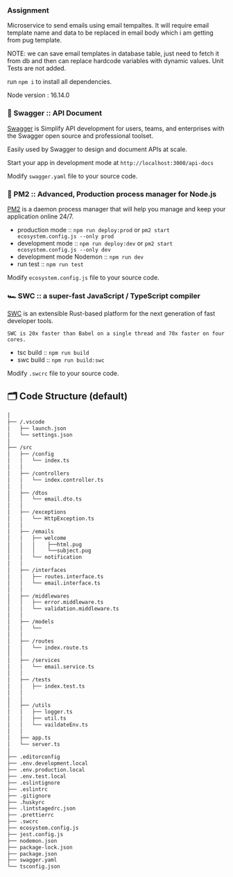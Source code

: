 ### Assignment
Microservice to send emails using email tempaltes. It will require email template name and data to be replaced in email body which i am getting from pug template. 

NOTE: we can save email templates in database table, just need to fetch it from db and then can replace hardcode variables with dynamic values.
Unit Tests are not added.

run `npm i` to install all dependencies.

Node version : 16.14.0

### 📗 Swagger :: API Document

[Swagger](https://swagger.io/) is Simplify API development for users, teams, and enterprises with the Swagger open source and professional toolset.

Easily used by Swagger to design and document APIs at scale.

Start your app in development mode at `http://localhost:3000/api-docs`

Modify `swagger.yaml` file to your source code.


### 🔮 PM2 :: Advanced, Production process manager for Node.js

[PM2](https://pm2.keymetrics.io/) is a daemon process manager that will help you manage and keep your application online 24/7.

- production mode :: `npm run deploy:prod` or `pm2 start ecosystem.config.js --only prod`
- development mode :: `npm run deploy:dev` or `pm2 start ecosystem.config.js --only dev`
- development mode Nodemon :: `npm run dev`
- run test :: `npm run test`

Modify `ecosystem.config.js` file to your source code.

### 🏎 SWC :: a super-fast JavaScript / TypeScript compiler

[SWC](https://swc.rs/) is an extensible Rust-based platform for the next generation of fast developer tools.

`SWC is 20x faster than Babel on a single thread and 70x faster on four cores.`

- tsc build :: `npm run build`
- swc build :: `npm run build:swc`

Modify `.swcrc` file to your source code.

## 🗂 Code Structure (default)

```bash
│
├── /.vscode
│   ├── launch.json
│   └── settings.json
│
├── /src
│   ├── /config
│   │   └── index.ts
│   │
│   ├── /controllers
│   │   └── index.controller.ts
│   │
│   ├── /dtos
│   │   └── email.dto.ts
│   │
│   ├── /exceptions
│   │   └── HttpException.ts
│   │
│   ├── /emails
│   │   ├── welcome
│   │   │    ├──html.pug
│   │   │    └──subject.pug
│   │   └── notification
│   │
│   ├── /interfaces
│   │   ├── routes.interface.ts
│   │   └── email.interface.ts
│   │
│   ├── /middlewares
│   │   ├── error.middleware.ts
│   │   └── validation.middleware.ts
│   │
│   ├── /models
│   │   └── 
│   │
│   ├── /routes
│   │   └── index.route.ts
│   │
│   ├── /services
│   │   └── email.service.ts
│   │
│   ├── /tests
│   │   ├── index.test.ts
│   │  
│   │
│   ├── /utils
│   │   ├── logger.ts
│   │   ├── util.ts
│   │   └── vaildateEnv.ts
│   │
│   ├── app.ts
│   └── server.ts
│
├── .editorconfig
├── .env.development.local
├── .env.production.local
├── .env.test.local
├── .eslintignore
├── .eslintrc
├── .gitignore
├── .huskyrc
├── .lintstagedrc.json
├── .prettierrc
├── .swcrc
├── ecosystem.config.js
├── jest.config.js
├── nodemon.json
├── package-lock.json
├── package.json
├── swagger.yaml
└── tsconfig.json